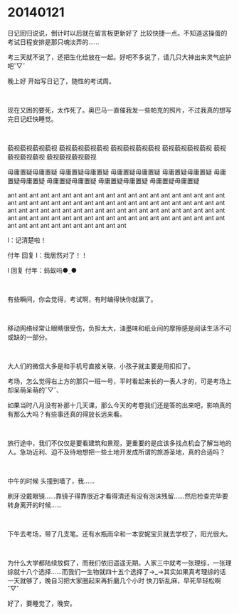 # 20140121

日记回归说说，倒计时以后就在留言板更新好了 比较快捷一点。不知道这操蛋的考试日程安排是那只魂淡弄的…...

考三天就不说了，还把生化给放在一起。好吧不多说了，请几只大神出来灵气庇护吧ˇ▽ˇ

晚上好 开始写日记了，随性的考试周。

<br/>

现在又困的要死，太作死了。奥巴马一直催我发一些帕克的照片，不过我真的想写完日记赶快睡觉。

<br/>

藐视藐视藐视藐视 藐视藐视藐视藐视 藐视藐视藐视藐视 藐视藐视藐视藐视 藐视藐视藐视藐视 藐视藐视藐视藐视

毋庸置疑毋庸置疑 毋庸置疑毋庸置疑 毋庸置疑毋庸置疑 毋庸置疑毋庸置疑 毋庸置疑毋庸置疑 毋庸置疑毋庸置疑 毋庸置疑毋庸置疑 毋庸置疑毋庸置疑

ant ant ant ant ant ant ant ant ant ant ant ant ant ant ant ant ant ant ant ant ant ant ant ant ant ant ant ant ant ant ant ant ant ant ant ant ant ant ant ant ant ant ant ant ant ant ant ant ant ant ant ant ant ant ant ant ant ant ant ant ant ant ant ant ant ant ant ant ant ant ant ant ant ant ant ant ant ant ant ant ant ant ant ant ant ant ant ant ant ant ant

I：记清楚啦！

付年 回复 I：我居然对了！！

I 回复 付年：蚂蚁吗●ˍ●

<br/>

有些瞬间，你会觉得，考试啊，有时编得快你就赢了。

<br/>

移动网络经常让眼睛很受伤，负担太大，油墨味和纸业间的摩擦感是阅读生活不可或缺的一部分。

<br/>

大人们的微信大多是和手机号直接关联，小孩子就主要是用扣扣了。

考场，怎么觉得右上方的那只一班一号，平时看起来长的一表人才的，可是考场上却呆萌呆萌的ˇ▽ˇ、

如果当时八月没有补那十几天课，那么今天的考卷我们还是答的出来吧，影响真的有那么大吗？有些事还真的得放长远来看。

<br/>

旅行途中，我们不仅仅是要看建筑和景观，更重要的是应该多找点机会了解当地的人。急功近利、迫不及待地想把一些土地开发成所谓的旅游圣地，真的合适吗？

<br/>

中午的时候 头撞到墙了，我……

刷牙没戴眼镜…...靠镜子得靠很近才看得清还有没有泡沫残留……然后检查完毕要转身离开的时候……

<br/>

下午去考场，带了几支笔。还有水瓶雨伞和一本安妮宝贝就去学校了，阳光很大。

<br/>

为什么大学都陆续放假了，而我们依旧遥遥无期。人家三中就考一张理综，一张理综就十八个选择……而我们一生物就四十五个选择了→_→其实如果真考理综的话 一天就够了，晚自习把大家圈起来再折磨几个小时 快刀斩乱麻，早死早轻松啊ˇ▽ˇ

好了，要睡觉了，晚安。